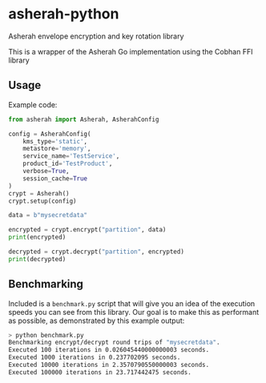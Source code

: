 # asherah-python

Asherah envelope encryption and key rotation library

This is a wrapper of the Asherah Go implementation using the Cobhan FFI library

## Usage

Example code:

```python
from asherah import Asherah, AsherahConfig

config = AsherahConfig(
    kms_type='static',
    metastore='memory',
    service_name='TestService',
    product_id='TestProduct',
    verbose=True,
    session_cache=True
)
crypt = Asherah()
crypt.setup(config)

data = b"mysecretdata"

encrypted = crypt.encrypt("partition", data)
print(encrypted)

decrypted = crypt.decrypt("partition", encrypted)
print(decrypted)
```

## Benchmarking

Included is a `benchmark.py` script that will give you an idea of the execution
speeds you can see from this library. Our goal is to make this as performant as
possible, as demonstrated by this example output:

```sh
> python benchmark.py
Benchmarking encrypt/decrypt round trips of "mysecretdata".
Executed 100 iterations in 0.026045440000000003 seconds.
Executed 1000 iterations in 0.237702095 seconds.
Executed 10000 iterations in 2.3570790550000003 seconds.
Executed 100000 iterations in 23.717442475 seconds.
```
